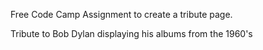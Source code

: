 Free Code Camp Assignment to create a tribute page.

Tribute to Bob Dylan displaying his albums from the 1960's